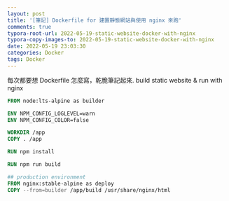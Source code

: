 ```yaml
---
layout: post
title: '[筆記] Dockerfile for 建置靜態網站與使用 nginx 來跑'
comments: true
typora-root-url: 2022-05-19-static-website-docker-with-nginx
typora-copy-images-to: 2022-05-19-static-website-docker-with-nginx
date: 2022-05-19 23:03:30
categories: Docker
tags: Docker
---
```


每次都要想 Dockerfile 怎麼寫，乾脆筆記起來. build static website & run with nginx

<!-- more -->

```dockerfile
FROM node:lts-alpine as builder

ENV NPM_CONFIG_LOGLEVEL=warn
ENV NPM_CONFIG_COLOR=false

WORKDIR /app
COPY . /app

RUN npm install

RUN npm run build

## production environment
FROM nginx:stable-alpine as deploy
COPY --from=builder /app/build /usr/share/nginx/html
```

